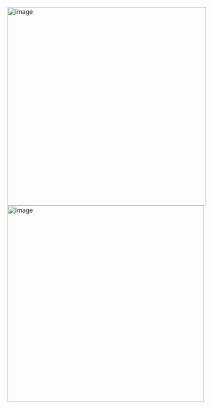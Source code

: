 <img width="452" alt="image" src="https://user-images.githubusercontent.com/84453688/171770628-f24bdd42-0a07-45a5-abda-ac8a8c537182.png">  <img width="447" alt="image" src="https://user-images.githubusercontent.com/84453688/171770634-fd2a989f-2aa8-4e58-84de-56621319cd81.png">
